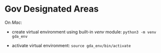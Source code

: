 # Gov Designated Areas

On *Mac*:
- create virtual environment using built-in *venv* module:
`python3 -m venv gda_env`

- activate virtual environment:
`source gda_env/bin/activate`
